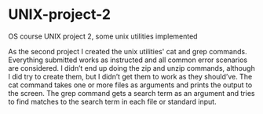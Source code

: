 # UNIX-project-2
OS course UNIX project 2, some unix utilities implemented

As the second project I created the unix utilities' cat and grep commands. Everything submitted works as instructed and all common error scenarios are considered. I didn’t end up doing the zip and unzip commands, although I did try to create them, but I didn’t get them to work as they should’ve.
The cat command takes one or more files as arguments and prints the output to the screen. The grep command gets a search term as an argument and tries to find matches to the search term in each file or standard input.
